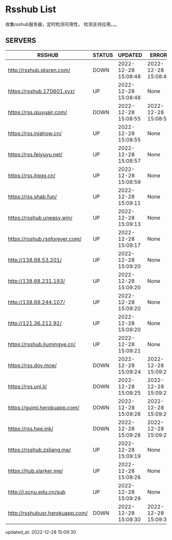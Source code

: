 # Rsshub List

收集rsshub服务器，定时检测可用性， 检测支持应用。。。


## SERVERS

|  RSSHUB   | STATUS  | UPDATED  | ERROR  | TWITTER |  
|  ----  | ----  | ----  | ----  | ---- |  
| http://rsshub.sksren.com/ | DOWN | 2022-12-28 15:08:48 | 2022-12-28 15:08:48 |  
| https://rsshub.170601.xyz/ | UP | 2022-12-28 15:08:48 | None |OK|  
| https://rss.qiuyuair.com/ | DOWN | 2022-12-28 15:08:55 | 2022-12-28 15:08:55 |  
| https://rss.injahow.cn/ | UP | 2022-12-28 15:08:55 | None ||  
| https://rss.feiyuyu.net/ | UP | 2022-12-28 15:08:57 | None |OK|  
| https://rss.itggg.cn/ | UP | 2022-12-28 15:08:59 | None ||  
| https://rss.shab.fun/ | UP | 2022-12-28 15:09:11 | None |OK|  
| https://rsshub.uneasy.win/ | UP | 2022-12-28 15:09:13 | None |OK|  
| https://rsshub.rssforever.com/ | UP | 2022-12-28 15:09:17 | None |OK|  
| http://138.68.53.201/ | UP | 2022-12-28 15:09:20 | None ||  
| http://138.68.231.193/ | UP | 2022-12-28 15:09:20 | None ||  
| http://138.68.244.107/ | UP | 2022-12-28 15:09:20 | None ||  
| http://121.36.212.92/ | UP | 2022-12-28 15:09:20 | None ||  
| https://rsshub.liumingye.cn/ | UP | 2022-12-28 15:09:21 | None |OK|  
| https://rss.dov.moe/ | DOWN | 2022-12-28 15:09:24 | 2022-12-28 15:09:24 |  
| https://rss.unl.li/ | DOWN | 2022-12-28 15:09:25 | 2022-12-28 15:09:25 |  
| https://guimi.herokuapp.com/ | DOWN | 2022-12-28 15:09:26 | 2022-12-28 15:09:26 |  
| https://rss.hee.ink/ | DOWN | 2022-12-28 15:09:26 | 2022-12-28 15:09:26 |  
| https://rsshub.zsliang.me/ | UP | 2022-12-28 15:09:19 | None |OK|  
| https://hub.slarker.me/ | UP | 2022-12-28 15:09:26 | None |OK|  
| http://i.scnu.edu.cn/sub | UP | 2022-12-28 15:09:29 | None ||  
| http://rsshubusr.herokuapp.com/ | DOWN | 2022-12-28 15:09:30 | 2022-12-28 15:09:30 |  
  

updated_at: 2022-12-28 15:09:30  
